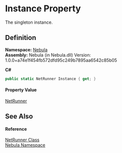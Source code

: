 # Instance Property


The singleton instance.



## Definition
**Namespace:** <a href="N_Nebula">Nebula</a>  
**Assembly:** Nebula (in Nebula.dll) Version: 1.0.0+a74e1f454fb572dfd95c249b7895aa6542c85b05

**C#**
``` C#
public static NetRunner Instance { get; }
```



#### Property Value
<a href="T_Nebula_NetRunner">NetRunner</a>

## See Also


#### Reference
<a href="T_Nebula_NetRunner">NetRunner Class</a>  
<a href="N_Nebula">Nebula Namespace</a>  
